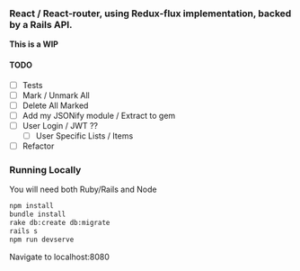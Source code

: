 ### React / React-router, using Redux-flux implementation, backed by a Rails API.

**This is a WIP**

#### TODO
- [ ] Tests
- [ ] Mark / Unmark All
- [ ] Delete All Marked
- [ ] Add my JSONify module / Extract to gem
- [ ] User Login / JWT ??
  - [ ] User Specific Lists / Items
- [ ] Refactor

### Running Locally
You will need both Ruby/Rails and Node

```bash
npm install
bundle install
rake db:create db:migrate
rails s
npm run devserve
```

Navigate to localhost:8080
